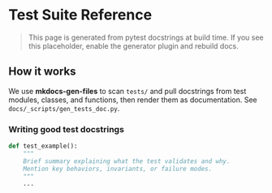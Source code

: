 # Test Suite Reference

> This page is generated from pytest docstrings at build time.
> If you see this placeholder, enable the generator plugin and rebuild docs.

## How it works

We use **mkdocs-gen-files** to scan `tests/` and pull docstrings from test modules, classes, and functions,
then render them as documentation. See `docs/_scripts/gen_tests_doc.py`.

### Writing good test docstrings

```python
def test_example():
    """
    Brief summary explaining what the test validates and why.
    Mention key behaviors, invariants, or failure modes.
    """
    ...
```
